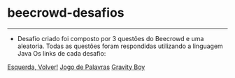 # beecrowd-desafios
----------------------------------------------------------
- Desafio criado foi composto por 3 questões do Beecrowd e uma aleatoria. Todas as questões foram respondidas utilizando a linguagem Java Os links de cada desafio:

<a href="https://www.beecrowd.com.br/judge/pt/problems/view/1437">Esquerda, Volver!</a>
<a href="https://www.beecrowd.com.br/judge/pt/problems/view/3313">Jogo de Palavras</a>
<a href="https://www.beecrowd.com.br/judge/pt/problems/view/3310">Gravity Boy</a>

